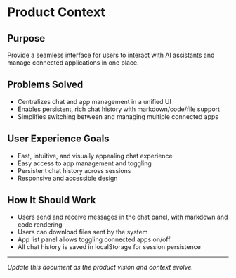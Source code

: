 # Product Context

## Purpose
Provide a seamless interface for users to interact with AI assistants and manage connected applications in one place.

## Problems Solved
- Centralizes chat and app management in a unified UI
- Enables persistent, rich chat history with markdown/code/file support
- Simplifies switching between and managing multiple connected apps

## User Experience Goals
- Fast, intuitive, and visually appealing chat experience
- Easy access to app management and toggling
- Persistent chat history across sessions
- Responsive and accessible design

## How It Should Work
- Users send and receive messages in the chat panel, with markdown and code rendering
- Users can download files sent by the system
- App list panel allows toggling connected apps on/off
- All chat history is saved in localStorage for session persistence

---

*Update this document as the product vision and context evolve.*
